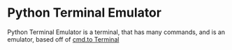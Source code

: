 <h1>Python Terminal Emulator</h1>

Python Terminal Emulator is a terminal, that has many commands, and is an emulator, based off of
<a href="https://www.cmd.to">cmd.to Terminal</a>

